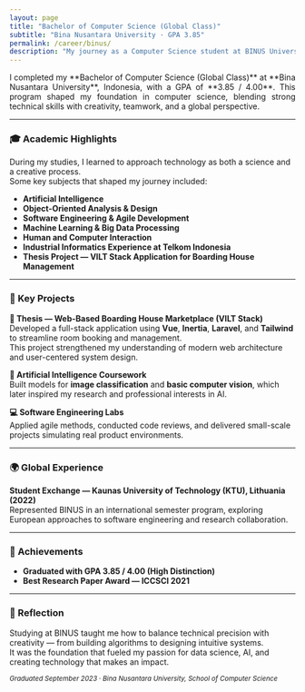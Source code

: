 ```yaml
---
layout: page
title: "Bachelor of Computer Science (Global Class)"
subtitle: "Bina Nusantara University · GPA 3.85"
permalink: /career/binus/
description: "My journey as a Computer Science student at BINUS University (Global Class), where I explored AI, software development, and design thinking while earning a High GPA of 3.85."
---
```


<section class="lead" style="text-align: justify;">
I completed my **Bachelor of Computer Science (Global Class)** at **Bina Nusantara University**, Indonesia, with a GPA of **3.85 / 4.00**.  
This program shaped my foundation in computer science, blending strong technical skills with creativity, teamwork, and a global perspective.
</section>

---

### 🎓 Academic Highlights

During my studies, I learned to approach technology as both a science and a creative process.  
Some key subjects that shaped my journey included:

- **Artificial Intelligence**  
- **Object-Oriented Analysis & Design**  
- **Software Engineering & Agile Development**  
- **Machine Learning & Big Data Processing**  
- **Human and Computer Interaction**  
- **Industrial Informatics Experience at Telkom Indonesia**  
- **Thesis Project — VILT Stack Application for Boarding House Management**

---

### 🧩 Key Projects

**🏡 Thesis — Web-Based Boarding House Marketplace (VILT Stack)**  
Developed a full-stack application using **Vue**, **Inertia**, **Laravel**, and **Tailwind** to streamline room booking and management.  
This project strengthened my understanding of modern web architecture and user-centered system design.

**🤖 Artificial Intelligence Coursework**  
Built models for **image classification** and **basic computer vision**, which later inspired my research and professional interests in AI.

**💻 Software Engineering Labs**  
Applied agile methods, conducted code reviews, and delivered small-scale projects simulating real product environments.

---

### 🌍 Global Experience

**Student Exchange — Kaunas University of Technology (KTU), Lithuania (2022)**  
Represented BINUS in an international semester program, exploring European approaches to software engineering and research collaboration.

---

### 🏅 Achievements

- **Graduated with GPA 3.85 / 4.00 (High Distinction)**  
- **Best Research Paper Award — ICCSCI 2021**  

---

### 💭 Reflection

Studying at BINUS taught me how to balance technical precision with creativity — from building algorithms to designing intuitive systems.  
It was the foundation that fueled my passion for data science, AI, and creating technology that makes an impact.

<p><small><em>Graduated September 2023 · Bina Nusantara University, School of Computer Science</em></small></p>